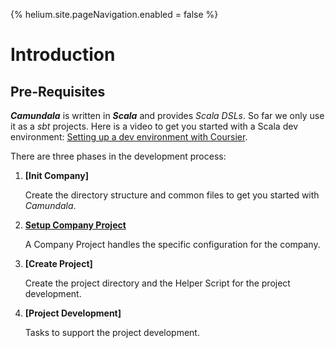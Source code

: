 {%
helium.site.pageNavigation.enabled = false
%}
# Introduction

## Pre-Requisites
**_Camundala_** is written in _**Scala**_ and provides _Scala DSLs_.
So far we only use it as a _sbt_ projects.
Here is a video to get you started with a Scala dev environment:
[Setting up a dev environment with Coursier](https://www.youtube.com/watch?v=j-H6LSv2z_8&list=PLTx-VKTe8yLxYQfX_eGHCxaTuWvvG28Ml). 

There are three phases in the development process:

1. **[Init Company]**
  
   Create the directory structure and common files to get you started with _Camundala_.
   
1. **[Setup Company Project](../company/intro.md)** 

   A Company Project handles the specific configuration for the company.

1. **[Create Project]**

   Create the project directory and the Helper Script for the project development.

1. **[Project Development]**

   Tasks to support the project development.